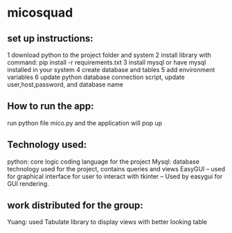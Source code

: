 # micosquad

## set up instructions:

1 download python to the project folder and system
2 install library with command: pip install -r requirements.txt
3 install mysql or have mysql installed in your system
4 create database and tables
5 add environment variables
6 update python database connection script, update user,host,password, and database name

## How to run the app:
run python file mico.py and the application will pop up 

## Technology used:
python: core logic coding language for the project
Mysql: database technology used for the project, contains queries and views
EasyGUI – used for graphical interface for user to interact with
tkinter – Used by easygui for GUI rendering.

## work distributed for the group:
Yuang: used Tabulate library to display views with better looking table



